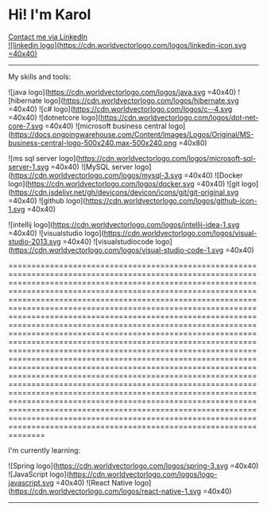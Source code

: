 Hi! I'm Karol
=============

[Contact me via LinkedIn  
![linkedin logo](https://cdn.worldvectorlogo.com/logos/linkedin-icon.svg =40x40)](https://www.linkedin.com/in/karol-choron/)  

---------------------------------------------------------------------------------------------------------------------------------------------------

My skills and tools:  
  
![java logo](https://cdn.worldvectorlogo.com/logos/java.svg =40x40) ![hibernate logo](https://cdn.worldvectorlogo.com/logos/hibernate.svg =40x40) ![c# logo](https://cdn.worldvectorlogo.com/logos/c--4.svg =40x40) ![dotnetcore logo](https://cdn.worldvectorlogo.com/logos/dot-net-core-7.svg =40x40) ![microsoft business central logo](https://docs.ongoingwarehouse.com/Content/Images/Logos/Original/MS-business-central-logo-500x240.max-500x240.png =40x80)  
  
![ms sql server logo](https://cdn.worldvectorlogo.com/logos/microsoft-sql-server-1.svg =40x40) ![MySQL server logo](https://cdn.worldvectorlogo.com/logos/mysql-3.svg =40x40) ![Docker logo](https://cdn.worldvectorlogo.com/logos/docker.svg =40x40) ![git logo](https://cdn.jsdelivr.net/gh/devicons/devicon/icons/git/git-original.svg =40x40) ![github logo](https://cdn.worldvectorlogo.com/logos/github-icon-1.svg =40x40)  
  
![intellij logo](https://cdn.worldvectorlogo.com/logos/intellij-idea-1.svg =40x40) ![visualstudio logo](https://cdn.worldvectorlogo.com/logos/visual-studio-2013.svg =40x40) ![visualstudiocode logo](https://cdn.worldvectorlogo.com/logos/visual-studio-code-1.svg =40x40)  
  

================================================================================================================================================================================================================================================================================================================================================================================================================================================================================================================================================================================================================================================================================================================================================================================================================================================================================================================================================================================================================================================================================================================================

I'm currently learning:  
  
![Spring logo](https://cdn.worldvectorlogo.com/logos/spring-3.svg =40x40) ![JavaScript logo](https://cdn.worldvectorlogo.com/logos/logo-javascript.svg =40x40) ![React Native logo](https://cdn.worldvectorlogo.com/logos/react-native-1.svg =40x40)  
  

------------------------------------------------------------------------------------------------------------------------------------------------------------------------------------------------------------------------------------------------------------------
